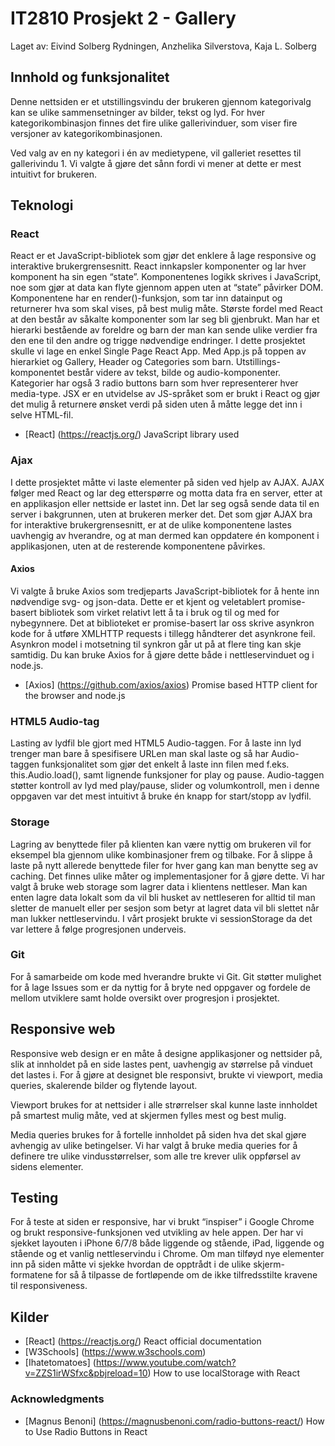 # IT2810 Prosjekt 2 - Gallery
Laget av: Eivind Solberg Rydningen, Anzhelika Silverstova, Kaja L. Solberg

## Innhold og funksjonalitet

Denne nettsiden er et utstillingsvindu der brukeren gjennom kategorivalg kan se ulike sammensetninger av bilder, tekst og lyd. For hver kategorikombinasjon finnes det fire ulike gallerivinduer, som viser fire versjoner av kategorikombinasjonen.

Ved valg av en ny kategori i én av medietypene, vil galleriet resettes til gallerivindu 1. Vi valgte å gjøre det sånn fordi vi mener at dette er mest intuitivt for brukeren.

## Teknologi
### React

React er et JavaScript-bibliotek som gjør det enklere å lage responsive og interaktive brukergrensesnitt. React innkapsler komponenter og lar hver komponent ha sin egen “state”. Komponentenes logikk skrives i JavaScript, noe som gjør at data kan flyte gjennom appen uten at “state” påvirker DOM. Komponentene har en render()-funksjon, som tar inn datainput og returnerer hva som skal vises, på best mulig måte. Største fordel med React at den består av såkalte komponenter som lar seg bli gjenbrukt. Man har et hierarki bestående av foreldre og barn der man kan sende ulike verdier fra den ene til den andre og trigge nødvendige endringer. I dette prosjektet skulle vi lage en enkel Single Page React App. Med App.js på toppen av hierarkiet og Gallery, Header og Categories som barn. Utstillings-komponentet består videre av tekst, bilde og audio-komponenter. Kategorier har også 3 radio buttons barn som hver representerer hver media-type.
JSX er en utvidelse av JS-språket som er brukt i React og gjør det mulig å returnere ønsket verdi på siden uten å måtte legge det inn i selve HTML-fil.

* [React] (https://reactjs.org/) JavaScript library used

### Ajax

I dette prosjektet måtte vi laste elementer på siden ved hjelp av AJAX. AJAX følger med React og lar deg etterspørre og motta data fra en server, etter at en applikasjon eller nettside er lastet inn. Det lar seg også sende data til en server i bakgrunnen, uten at brukeren merker det. Det som gjør AJAX bra for interaktive brukergrensesnitt, er at de ulike komponentene lastes uavhengig av hverandre, og at man dermed kan oppdatere én komponent i applikasjonen, uten at de resterende komponentene påvirkes.

#### Axios

Vi valgte å bruke Axios som tredjeparts JavaScript-bibliotek for å hente inn nødvendige svg- og json-data. Dette er et kjent og veletablert promise-basert bibliotek som virket relativt lett å ta i bruk og til og med for nybegynnere. Det at biblioteket er promise-basert lar oss skrive asynkron kode for å utføre XMLHTTP requests i tillegg håndterer det asynkrone feil. Asynkron model i motsetning til synkron går ut på at flere ting kan skje samtidig. Du kan bruke Axios for å gjøre dette både i nettleservinduet og i node.js.

* [Axios] (https://github.com/axios/axios) Promise based HTTP client for the browser and node.js
### HTML5 Audio-tag

Lasting av lydfil ble gjort med HTML5 Audio-taggen. For å laste inn lyd trenger man bare å spesifisere URLen man skal laste og så har Audio-taggen funksjonalitet som gjør det enkelt å laste inn filen med f.eks. this.Audio.load(), samt lignende funksjoner for play og pause. Audio-taggen støtter kontroll av lyd med play/pause, slider og volumkontroll, men i denne oppgaven var det mest intuitivt å bruke én knapp for start/stopp av lydfil.

### Storage

Lagring av benyttede filer på klienten kan være nyttig om brukeren vil for eksempel bla gjennom ulike kombinasjoner frem og tilbake. For å slippe å laste på nytt allerede benyttede filer for hver gang kan man benytte seg av caching. Det finnes ulike måter og implementasjoner for å gjøre dette. Vi har valgt å bruke web storage som lagrer data i klientens nettleser. Man kan enten lagre data lokalt som da vil bli husket av nettleseren for alltid til man sletter de manuelt eller per sesjon som betyr at lagret data vil bli slettet når man lukker nettleservindu. I vårt prosjekt brukte vi sessionStorage da det var lettere å følge progresjonen underveis.

### Git

For å samarbeide om kode med hverandre brukte vi Git. Git støtter mulighet for å lage Issues som er da nyttig for å bryte ned oppgaver og fordele de mellom utviklere samt holde oversikt over progresjon i prosjektet.

## Responsive web

Responsive web design er en måte å designe applikasjoner og nettsider på, slik at innholdet på en side lastes pent, uavhengig av størrelse på vinduet det lastes i. For å gjøre at designet ble responsivt, brukte vi viewport, media queries, skalerende bilder og flytende layout.

Viewport brukes for at nettsider i alle strørrelser skal kunne laste innholdet på smartest mulig måte, ved at skjermen fylles mest og best mulig.

Media queries brukes for å fortelle innholdet på siden hva det skal gjøre avhengig av ulike betingelser. Vi har valgt å bruke media queries for å definere tre ulike vindusstørrelser, som alle tre krever ulik oppførsel av sidens elementer.

## Testing

For å teste at siden er responsive, har vi brukt “inspiser” i Google Chrome og brukt responsive-funksjonen ved utvikling av hele appen. Der har vi sjekket layouten i iPhone 6/7/8 både liggende og stående, iPad, liggende og stående og et vanlig nettleservindu i Chrome. Om man tilføyd nye elementer inn på siden måtte vi sjekke hvordan de opptrådt i de ulike skjerm-formatene for så å tilpasse de fortløpende om de ikke tilfredsstilte kravene til responsiveness.

## Kilder
* [React] (https://reactjs.org/) React official documentation
* [W3Schools] (https://www.w3schools.com)
* [Ihatetomatoes] (https://www.youtube.com/watch?v=ZZS1irWSfxc&pbjreload=10) How to use localStorage with React

### Acknowledgments
* [Magnus Benoni] (https://magnusbenoni.com/radio-buttons-react/) How to Use Radio Buttons in React
